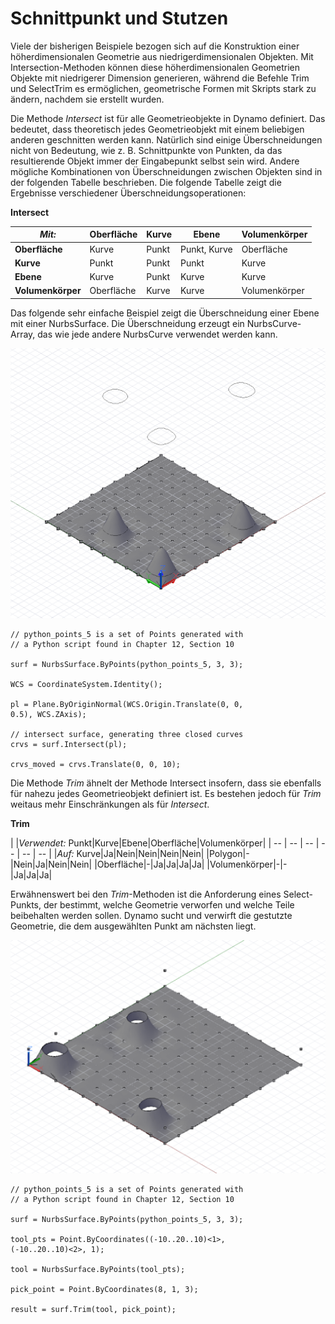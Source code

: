 

# Schnittpunkt und Stutzen

Viele der bisherigen Beispiele bezogen sich auf die Konstruktion einer höherdimensionalen Geometrie aus niedrigerdimensionalen Objekten. Mit Intersection-Methoden können diese höherdimensionalen Geometrien Objekte mit niedrigerer Dimension generieren, während die Befehle Trim und SelectTrim es ermöglichen, geometrische Formen mit Skripts stark zu ändern, nachdem sie erstellt wurden.

Die Methode *Intersect* ist für alle Geometrieobjekte in Dynamo definiert. Das bedeutet, dass theoretisch jedes Geometrieobjekt mit einem beliebigen anderen geschnitten werden kann. Natürlich sind einige Überschneidungen nicht von Bedeutung, wie z. B. Schnittpunkte von Punkten, da das resultierende Objekt immer der Eingabepunkt selbst sein wird. Andere mögliche Kombinationen von Überschneidungen zwischen Objekten sind in der folgenden Tabelle beschrieben. Die folgende Tabelle zeigt die Ergebnisse verschiedener Überschneidungsoperationen:

**Intersect**

|*Mit:*|Oberfläche|Kurve|Ebene|Volumenkörper|
| -- | -- | -- | -- | -- |
|**Oberfläche**|Kurve|Punkt|Punkt, Kurve|Oberfläche|
|**Kurve**|Punkt|Punkt|Punkt|Kurve|
|**Ebene**|Kurve|Punkt|Kurve|Kurve|
|**Volumenkörper**|Oberfläche|Kurve|Kurve|Volumenkörper|

Das folgende sehr einfache Beispiel zeigt die Überschneidung einer Ebene mit einer NurbsSurface. Die Überschneidung erzeugt ein NurbsCurve-Array, das wie jede andere NurbsCurve verwendet werden kann.

![](images/12-8/IntersectionAndTrim_01.png)

```
// python_points_5 is a set of Points generated with
// a Python script found in Chapter 12, Section 10

surf = NurbsSurface.ByPoints(python_points_5, 3, 3);

WCS = CoordinateSystem.Identity();

pl = Plane.ByOriginNormal(WCS.Origin.Translate(0, 0,
0.5), WCS.ZAxis);

// intersect surface, generating three closed curves
crvs = surf.Intersect(pl);

crvs_moved = crvs.Translate(0, 0, 10);
```

Die Methode *Trim* ähnelt der Methode Intersect insofern, dass sie ebenfalls für nahezu jedes Geometrieobjekt definiert ist. Es bestehen jedoch für *Trim* weitaus mehr Einschränkungen als für *Intersect*.

**Trim**

|
|*Verwendet:* Punkt|Kurve|Ebene|Oberfläche|Volumenkörper|
| -- | -- | -- | -- | -- | -- |
|*Auf:* Kurve|Ja|Nein|Nein|Nein|Nein|
|Polygon|-|Nein|Ja|Nein|Nein|
|Oberfläche|-|Ja|Ja|Ja|Ja|
|Volumenkörper|-|-|Ja|Ja|Ja|

Erwähnenswert bei den *Trim*-Methoden ist die Anforderung eines Select-Punkts, der bestimmt, welche Geometrie verworfen und welche Teile beibehalten werden sollen. Dynamo sucht und verwirft die gestutzte Geometrie, die dem ausgewählten Punkt am nächsten liegt.

![](images/12-8/IntersectionAndTrim_02.png)

```
// python_points_5 is a set of Points generated with
// a Python script found in Chapter 12, Section 10

surf = NurbsSurface.ByPoints(python_points_5, 3, 3);

tool_pts = Point.ByCoordinates((-10..20..10)<1>,
(-10..20..10)<2>, 1);

tool = NurbsSurface.ByPoints(tool_pts);

pick_point = Point.ByCoordinates(8, 1, 3);

result = surf.Trim(tool, pick_point);
```

